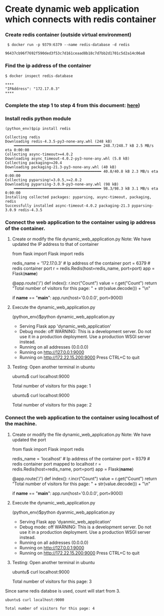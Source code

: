 # Create dynamic web application which connects with redis container

### Create redis container (outside virtual environment)

``` $ docker run -p 9379:6379 --name redis-database -d redis```
    
    96437cb96f7692f590ded3f53c7d161ceaad8b18c7d7bb2d1701c5d2a14c06a8

### Find the ip address of the container

```$ docker inspect redis-database```

    ****
    "IPAddress": "172.17.0.3"
    ****

### Complete the step 1 to step 4 from this document: [here](https://github.com/ShrddhaRana/DockerBasics/blob/main/Create%20a%20simple%20greeting%20web%20application%20using%20flask.md))

### Install redis python module
    (python_env)$pip install redis

    Collecting redis
    Downloading redis-4.3.5-py3-none-any.whl (248 kB)
        ━━━━━━━━━━━━━━━━━━━━━━━━━━━━━━━━━━━━━━━━ 248.7/248.7 kB 2.5 MB/s eta 0:00:00
    Collecting async-timeout>=4.0.2
    Downloading async_timeout-4.0.2-py3-none-any.whl (5.8 kB)
    Collecting packaging>=20.4
    Downloading packaging-21.3-py3-none-any.whl (40 kB)
        ━━━━━━━━━━━━━━━━━━━━━━━━━━━━━━━━━━━━━━━━ 40.8/40.8 kB 2.3 MB/s eta 0:00:00
    Collecting pyparsing!=3.0.5,>=2.0.2
    Downloading pyparsing-3.0.9-py3-none-any.whl (98 kB)
        ━━━━━━━━━━━━━━━━━━━━━━━━━━━━━━━━━━━━━━━━ 98.3/98.3 kB 3.1 MB/s eta 0:00:00
    Installing collected packages: pyparsing, async-timeout, packaging, redis
    Successfully installed async-timeout-4.0.2 packaging-21.3 pyparsing-3.0.9 redis-4.3.5


### Connect the web application to the container using ip address of the container.

1. Create or modify the file dynamic_web_application.py
Note: We have updated the IP address to that of container
    
    from flask import Flask
    import redis

    redis_name = '172.17.0.3' # Ip address of the container
    port = 6379 # redis container port
    r = redis.Redis(host=redis_name, port=port)
    app = Flask(__name__)

    @app.route('/')
    def index():
        r.incr("Count")
        value = r.get("Count")
        return "Total number of visitors for this page: " + str(value.decode()) + "\n"

    if __name__ == "__main__":
        app.run(host='0.0.0.0', port=9000)

2. Execute the dynamic_web_application.py

    (python_env)$python dynamic_web_application.py

    * Serving Flask app 'dynamic_web_application'
    * Debug mode: off
    WARNING: This is a development server. Do not use it in a production deployment. Use a production WSGI server instead.
    * Running on all addresses (0.0.0.0)
    * Running on http://127.0.0.1:9000
    * Running on http://172.22.15.200:9000
    Press CTRL+C to quit


3. Testing: Open another terminal in ubuntu

    ubuntu$ curl localhost:9000

    Total number of visitors for this page: 1

    ubuntu$ curl localhost:9000

    Total number of visitors for this page: 2


### Connect the web application to the container using localhost of the machine.

1. Create or modify the file dynamic_web_application.py
Note: We have updated the port

    from flask import Flask
    import redis

    redis_name = 'localhost' # Ip address of the container
    port = 9379 # redis container port mapped to localhost
    r = redis.Redis(host=redis_name, port=port)
    app = Flask(__name__)

    @app.route('/')
    def index():
        r.incr("Count")
        value = r.get("Count")
        return "Total number of visitors for this page: " + str(value.decode()) + "\n"

    if __name__ == "__main__":
        app.run(host='0.0.0.0', port=9000)

2. Execute the dynamic_web_application.py
 
    (python_env)$python dyanmic_web_application.py

    * Serving Flask app 'dyanmic_web_application'
    * Debug mode: off
    WARNING: This is a development server. Do not use it in a production deployment. Use a production WSGI server instead.
    * Running on all addresses (0.0.0.0)
    * Running on http://127.0.0.1:9000
    * Running on http://172.22.15.200:9000
    Press CTRL+C to quit

    
3. Testing: Open another terminal in ubuntu

    ubuntu$ curl localhost:9000

    Total number of visitors for this page: 3

Since same redis databse is used, count will start from 3.

    ubuntu$ curl localhost:9000

    Total number of visitors for this page: 4
